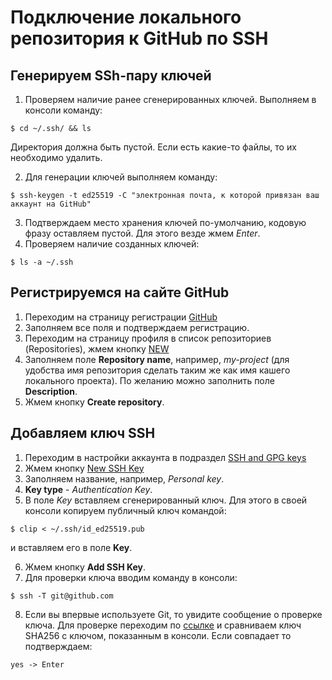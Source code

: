 # Подключение локального репозитория к GitHub по SSH

## Генерируем SSh-пару ключей

1. Проверяем наличие ранее сгенерированных ключей. Выполняем в консоли команду:
```
$ cd ~/.ssh/ && ls
```
Директория должна быть пустой. Если есть какие-то файлы, то их необходимо удалить.

2. Для генерации ключей выполняем команду:
```
$ ssh-keygen -t ed25519 -C "электронная почта, к которой привязан ваш аккаунт на GitHub"
``` 
3. Подтверждаем место хранения ключей по-умолчанию, кодовую фразу оставляем пустой. Для этого везде жмем *Enter*.
4. Проверяем наличие созданных ключей:
```
$ ls -a ~/.ssh
```

## Регистрируемся на сайте GitHub
1. Переходим на страницу регистрации [GitHub](https://github.com/signup)
2. Заполняем все поля и подтверждаем регистрацию.
3. Переходим на страницу профиля в список репозиториев (Repositories), жмем кнопку [NEW](https://github.com/new)
4. Заполняем поле **Repository name**, например, *my-project* (для удобства имя репозитория сделать таким же как имя кашего локального проекта). По желанию можно заполнить поле **Description**.
5. Жмем кнопку **Create repository**.

## Добавляем ключ SSH
1. Переходим в настройки аккаунта в подраздел [SSH and GPG keys](https://github.com/settings/keys)
2. Жмем кнопку [New SSH Key](https://github.com/settings/ssh/new)
3. Заполняем название, например, *Personal key*.
4. **Key type** - *Authentication Key*.
5. В поле *Key* вставляем сгенерированный ключ. Для этого в своей консоли копируем публичный ключ командой:
```
$ clip < ~/.ssh/id_ed25519.pub 
```
и вставляем его в поле **Key**.

6. Жмем кнопку **Add SSH Key**.
7. Для проверки ключа вводим команду в консоли:
```
$ ssh -T git@github.com
```
8. Если вы впервые используете Git, то увидите сообщение о проверке ключа. Для проверке переходим по [ссылке](https://docs.github.com/en/authentication/keeping-your-account-and-data-secure/githubs-ssh-key-fingerprints) и сравниваем ключ SHA256 с ключом, показанным в консоли. Если совпадает то подтверждаем:
```
yes -> Enter
```
